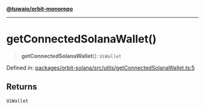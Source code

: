 [**@tuwaio/orbit-monorepo**](../../../README.md)

***

# getConnectedSolanaWallet()

> **getConnectedSolanaWallet**(): `UiWallet`

Defined in: [packages/orbit-solana/src/utils/getConnectedSolanaWallet.ts:5](https://github.com/TuwaIO/orbit/blob/0e690ed089c4cb231a3cc1cb79fa073c5b92650b/packages/orbit-solana/src/utils/getConnectedSolanaWallet.ts#L5)

## Returns

`UiWallet`
